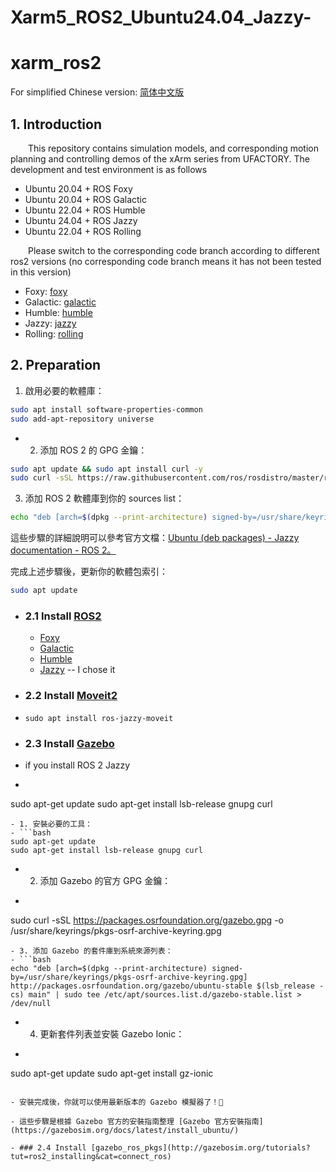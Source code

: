 # Xarm5_ROS2_Ubuntu24.04_Jazzy-

# xarm_ros2

For simplified Chinese version: [简体中文版](./ReadMe_cn.md)

## 1. Introduction

&ensp;&ensp;&ensp;&ensp;This repository contains simulation models, and corresponding motion planning and controlling demos of the xArm series from UFACTORY. The development and test environment is as follows
- Ubuntu 20.04 + ROS Foxy
- Ubuntu 20.04 + ROS Galactic
- Ubuntu 22.04 + ROS Humble
- Ubuntu 24.04 + ROS Jazzy
- Ubuntu 22.04 + ROS Rolling

&ensp;&ensp;&ensp;&ensp;Please switch to the corresponding code branch according to different ros2 versions (no corresponding code branch means it has not been tested in this version)
- Foxy: [foxy](https://github.com/xArm-Developer/xarm_ros2/tree/foxy)
- Galactic: [galactic](https://github.com/xArm-Developer/xarm_ros2/tree/galactic)
- Humble: [humble](https://github.com/xArm-Developer/xarm_ros2/tree/humble)
- Jazzy: [jazzy](https://github.com/xArm-Developer/xarm_ros2/tree/jazzy)
- Rolling: [rolling](https://github.com/xArm-Developer/xarm_ros2/tree/rolling)


## 2. Preparation

1. 啟用必要的軟體庫：

``` bash
sudo apt install software-properties-common
sudo add-apt-repository universe
```
- 2. 添加 ROS 2 的 GPG 金鑰：
``` bash 
sudo apt update && sudo apt install curl -y
sudo curl -sSL https://raw.githubusercontent.com/ros/rosdistro/master/ros.key -o /usr/share/keyrings/ros-archive-keyring.gpg
```
3. 添加 ROS 2 軟體庫到你的 sources list：
``` bash 
echo "deb [arch=$(dpkg --print-architecture) signed-by=/usr/share/keyrings/ros-archive-keyring.gpg] http://packages.ros.org/ros2/ubuntu $(. /etc/os-release && echo $UBUNTU_CODENAME) main" | sudo tee /etc/apt/sources.list.d/ros2.list > /dev/null
```
這些步驟的詳細說明可以參考官方文檔：[Ubuntu (deb packages) - Jazzy documentation - ROS 2。]('https://docs.ros.org/en/jazzy/Installation/Ubuntu-Install-Debs.html')



完成上述步驟後，更新你的軟體包索引：
```bash
sudo apt update
```

- ### 2.1 Install [ROS2](https://docs.ros.org/) 
  - [Foxy](https://docs.ros.org/en/ros2_documentation/foxy/Installation.html)
  - [Galactic](https://docs.ros.org/en/ros2_documentation/galactic/Installation.html)
  - [Humble](https://docs.ros.org/en/ros2_documentation/humble/Installation.html)
  - [Jazzy](https://docs.ros.org/en/ros2_documentation/jazzy/Installation.html) -- I chose it

- ### 2.2 Install [Moveit2](https://moveit.ros.org/install-moveit2/binary/)
- ```
  sudo apt install ros-jazzy-moveit
  ```

- ### 2.3 Install [Gazebo](https://classic.gazebosim.org/tutorials?tut=install_ubuntu)

- if you install ROS 2 Jazzy
- ```bash
sudo apt-get update
sudo apt-get install lsb-release gnupg curl
  ```
- 1. 安裝必要的工具：
- ```bash
sudo apt-get update
sudo apt-get install lsb-release gnupg curl
  ```
- 2. 添加 Gazebo 的官方 GPG 金鑰：
- ```bash
sudo curl -sSL https://packages.osrfoundation.org/gazebo.gpg -o /usr/share/keyrings/pkgs-osrf-archive-keyring.gpg
  ```
- 3. 添加 Gazebo 的套件庫到系統來源列表：
- ```bash
echo "deb [arch=$(dpkg --print-architecture) signed-by=/usr/share/keyrings/pkgs-osrf-archive-keyring.gpg] http://packages.osrfoundation.org/gazebo/ubuntu-stable $(lsb_release -cs) main" | sudo tee /etc/apt/sources.list.d/gazebo-stable.list > /dev/null
  ```
- 4. 更新套件列表並安裝 Gazebo Ionic：
- ```bash
sudo apt-get update
sudo apt-get install gz-ionic
  ```

- 安裝完成後，你就可以使用最新版本的 Gazebo 模擬器了！🚀

- 這些步驟是根據 Gazebo 官方的安裝指南整理 [Gazebo 官方安裝指南](https://gazebosim.org/docs/latest/install_ubuntu/)

- ### 2.4 Install [gazebo_ros_pkgs](http://gazebosim.org/tutorials?tut=ros2_installing&cat=connect_ros)  

